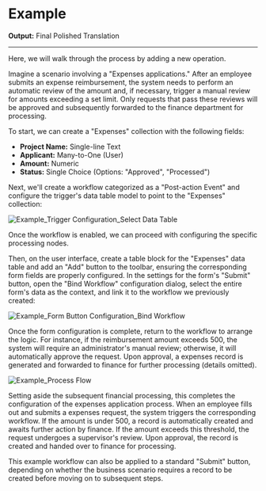 # Example

**Output:** Final Polished Translation

---

Here, we will walk through the process by adding a new operation.

Imagine a scenario involving a "Expenses applications." After an employee submits an expense reimbursement, the system needs to perform an automatic review of the amount and, if necessary, trigger a manual review for amounts exceeding a set limit. Only requests that pass these reviews will be approved and subsequently forwarded to the finance department for processing.

To start, we can create a "Expenses" collection with the following fields:

- **Project Name:** Single-line Text
- **Applicant:** Many-to-One (User)
- **Amount:** Numeric
- **Status:** Single Choice (Options: "Approved", "Processed")

Next, we'll create a workflow categorized as a "Post-action Event" and configure the trigger's data table model to point to the "Expenses" collection:

![Example_Trigger Configuration_Select Data Table](https://static-docs.nocobase.com/6e1abb5c3e1198038676115943714f07.png)

Once the workflow is enabled, we can proceed with configuring the specific processing nodes.

Then, on the user interface, create a table block for the "Expenses" data table and add an "Add" button to the toolbar, ensuring the corresponding form fields are properly configured. In the settings for the form's "Submit" button, open the "Bind Workflow" configuration dialog, select the entire form's data as the context, and link it to the workflow we previously created:

![Example_Form Button Configuration_Bind Workflow](https://static-docs.nocobase.com/fc00bdcdb975bb8850e5cab235f854f3.png)

Once the form configuration is complete, return to the workflow to arrange the logic. For instance, if the reimbursement amount exceeds 500, the system will require an administrator's manual review; otherwise, it will automatically approve the request. Upon approval, a expenses record is generated and forwarded to finance for further processing (details omitted).

![Example_Process Flow](https://static-docs.nocobase.com/059e8e3d5ffb34cc2da6880fa3dc490b.png)

Setting aside the subsequent financial processing, this completes the configuration of the expenses application process. When an employee fills out and submits a expenses request, the system triggers the corresponding workflow. If the amount is under 500, a record is automatically created and awaits further action by finance. If the amount exceeds this threshold, the request undergoes a supervisor's review. Upon approval, the record is created and handed over to finance for processing.

This example workflow can also be applied to a standard "Submit" button, depending on whether the business scenario requires a record to be created before moving on to subsequent steps.
